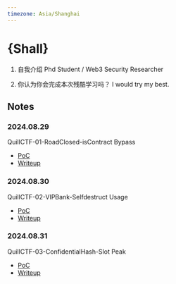 ```yaml
---
timezone: Asia/Shanghai
---
```


# {Shall}

1. 自我介绍
Phd Student / Web3 Security Researcher

2. 你认为你会完成本次残酷学习吗？
I would try my best.

## Notes

<!-- Content_START -->

### 2024.08.29
QuillCTF-01-RoadClosed-isContract Bypass
- [PoC](./Writeup/Shall/road-closed/roadclosed.t.sol)
- [Writeup](./Writeup/Shall/road-closed/writeup.md)

### 2024.08.30
QuillCTF-02-VIPBank-Selfdestruct Usage
- [PoC](./Writeup/Shall/vip-bank/vipbank.t.sol)
- [Writeup](./Writeup/Shall/vip-bank/writeup.md)

### 2024.08.31
QuillCTF-03-ConfidentialHash-Slot Peak
- [PoC](./Writeup/Shall/confidential-hash/confidentailhash.t.sol)
- [Writeup](./Writeup/Shall/confidential-hash/writeup.md)

<!-- Content_END -->

